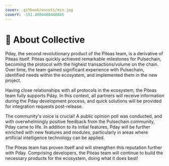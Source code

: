 ```yaml
---
cover: .gitbook/assets/min.jpg
coverY: -151.4884488448845
---
```


# 🔆 About Collective

Pday, the second revolutionary product of the Piteas team, is a derivative of Piteas itself. Piteas quickly achieved remarkable milestones for Pulsechain, becoming the protocol with the highest transactions/volume on the chain. Over time, the team gained significant experience with Pulsechain, identified needs within the ecosystem, and implemented them in the new project.

Having close relationships with all protocols in the ecosystem, the Piteas team fully supports Pday. In this context, all partners will receive information during the Pday development process, and quick solutions will be provided for integration requests post-release.

The community's voice is crucial! A public opinion poll was conducted, and with overwhelmingly positive feedback from the Pulsechain community, Pday came to life. In addition to its initial features, Pday will be further enriched with new features and modules, particularly in areas where artificial intelligence technology can be applied.

The Piteas team has proven itself and will strengthen this reputation further with Pday. Comprising developers, the Piteas team will continue to build the necessary products for the ecosystem, doing what it does best!
